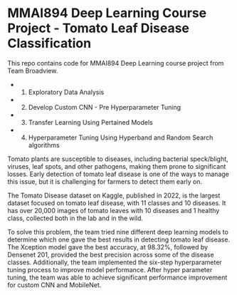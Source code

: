 # MMAI894 Deep Learning Course Project - Tomato Leaf Disease Classification
This repo contains code for MMAI894 Deep Learning course project from Team Broadview.
- 1) Exploratory Data Analysis
- 2) Develop Custom CNN - Pre Hyperparameter Tuning
- 3) Transfer Learning Using Pertained Models
- 4) Hyperparameter Tuning Using Hyperband and Random Search algorithms


Tomato plants are susceptible to diseases, including bacterial speck/blight, viruses, leaf spots, and other pathogens, making them prone to significant losses. Early detection of tomato leaf disease is one of the ways to manage this issue, but it is challenging for farmers to detect them early on. 

The Tomato Disease dataset on Kaggle, published in 2022, is the largest dataset focused on tomato leaf disease, with 11 classes and 10 diseases. It has over 20,000 images of tomato leaves with 10 diseases and 1 healthy class, collected both in the lab and in the wild. 

To solve this problem, the team tried nine different deep learning models to determine which one gave the best results in detecting tomato leaf disease. The Xception model gave the best accuracy, at 98.32%, followed by Densenet 201, provided the best precision across some of the disease classes. Additionally, the team implemented the six-step hyperparameter tuning process to improve model performance. After hyper parameter tuning, the team was able to achieve significant performance improvement for custom CNN and MobileNet. 
